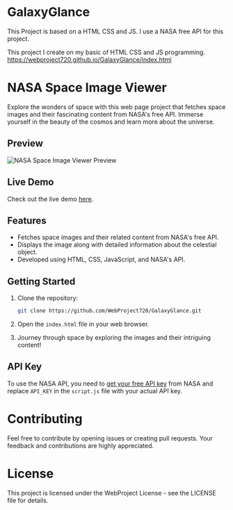 # GalaxyGlance
This Project is based on a HTML CSS and JS. I use a NASA free API for this project.

This project I  create on my basic of HTML CSS and JS programming.
https://webproject720.github.io/GalaxyGlance/index.html
# NASA Space Image Viewer

Explore the wonders of space with this web page project that fetches space images and their fascinating content from NASA's free API. Immerse yourself in the beauty of the cosmos and learn more about the universe.

## Preview

![NASA Space Image Viewer Preview](./preview.png)

## Live Demo

Check out the live demo [here](https://webproject720.github.io/GalaxyGlance/index.html).

## Features

- Fetches space images and their related content from NASA's free API.
- Displays the image along with detailed information about the celestial object.
- Developed using HTML, CSS, JavaScript, and NASA's API.

## Getting Started

1. Clone the repository:

    ```bash
    git clone https://github.com/WebProject720/GalaxyGlance.git
    ```

2. Open the `index.html` file in your web browser.

3. Journey through space by exploring the images and their intriguing content!

## API Key

To use the NASA API, you need to [get your free API key](https://api.nasa.gov/) from NASA and replace `API_KEY` in the `script.js` file with your actual API key.

# Contributing
Feel free to contribute by opening issues or creating pull requests. Your feedback and contributions are highly appreciated.


# License
This project is licensed under the WebProject License - see the LICENSE file for details.
